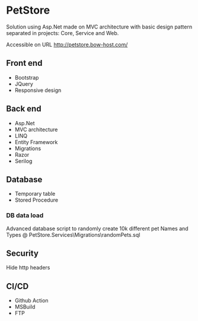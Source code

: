 # PetStore
Solution using Asp.Net made on MVC architecture with basic design pattern separated in projects: Core, Service and Web.

Accessible on URL http://petstore.bow-host.com/



## Front end
- Bootstrap
- JQuery
- Responsive design

## Back end
- Asp.Net
- MVC architecture
- LINQ
- Entity Framework
- Migrations
- Razor
- Serilog

## Database
- Temporary table
- Stored Procedure

### DB data load
Advanced database script to randomly create 10k different pet Names and Types @ PetStore.Services\Migrations\randomPets.sql

## Security
Hide http headers

## CI/CD
- Github Action
- MSBuild
- FTP
